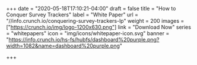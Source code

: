 +++
date = "2020-05-18T17:10:21-04:00"
draft = false
title = "How to Conquer Survey Trackers"
label = "White Paper"
url = "//info.crunch.io/conquering-survey-trackers-lp"
weight = 200
images = ["https://crunch.io/img/logo-1200x630.png"]
link = "Download Now"
series = "whitepapers"
icon = "img/icons/whitepaper-icon.svg"
banner = "https://info.crunch.io/hs-fs/hubfs/dashboard%20purple.png?width=1082&name=dashboard%20purple.png"

+++
